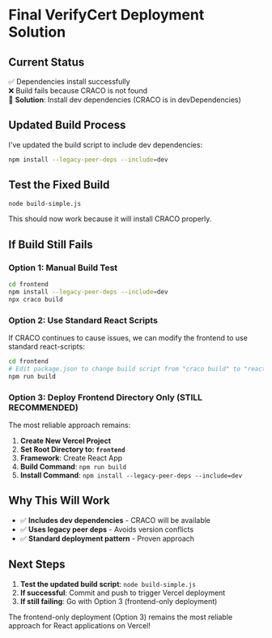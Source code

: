 # Final VerifyCert Deployment Solution

## Current Status
✅ Dependencies install successfully  
❌ Build fails because CRACO is not found  
🔧 **Solution**: Install dev dependencies (CRACO is in devDependencies)

## Updated Build Process

I've updated the build script to include dev dependencies:
```bash
npm install --legacy-peer-deps --include=dev
```

## Test the Fixed Build

```bash
node build-simple.js
```

This should now work because it will install CRACO properly.

## If Build Still Fails

### Option 1: Manual Build Test
```bash
cd frontend
npm install --legacy-peer-deps --include=dev
npx craco build
```

### Option 2: Use Standard React Scripts
If CRACO continues to cause issues, we can modify the frontend to use standard react-scripts:

```bash
cd frontend
# Edit package.json to change build script from "craco build" to "react-scripts build"
npm run build
```

### Option 3: Deploy Frontend Directory Only (STILL RECOMMENDED)

The most reliable approach remains:

1. **Create New Vercel Project**
2. **Set Root Directory to: `frontend`**
3. **Framework**: Create React App
4. **Build Command**: `npm run build`
5. **Install Command**: `npm install --legacy-peer-deps --include=dev`

## Why This Will Work

- ✅ **Includes dev dependencies** - CRACO will be available
- ✅ **Uses legacy peer deps** - Avoids version conflicts
- ✅ **Standard deployment pattern** - Proven approach

## Next Steps

1. **Test the updated build script**: `node build-simple.js`
2. **If successful**: Commit and push to trigger Vercel deployment
3. **If still failing**: Go with Option 3 (frontend-only deployment)

The frontend-only deployment (Option 3) remains the most reliable approach for React applications on Vercel!